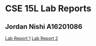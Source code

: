 # CSE 15L Lab Reports
## Jordan Nishi A16201086

[Lab Report 1](https://jordan-nishi.github.io/cse15l-lab-reports/lab-report-1-week-2.html)
[Lab Report 2](https://jordan-nishi.github.io/cse15l-lab-reports/lab-report-2-week-4.html)